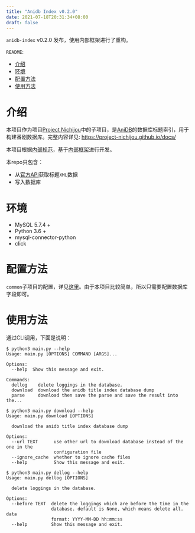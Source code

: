 ```yaml
---
title: "Anidb Index v0.2.0"
date: 2021-07-18T20:31:34+08:00
draft: false
---
```

`anidb-index` v0.2.0 发布，使用内部框架进行了重构。

`README`:

- [介绍](#介绍)
- [环境](#环境)
- [配置方法](#配置方法)
- [使用方法](#使用方法)

# 介绍

本项目作为项目[Project Nichijou](https://github.com/project-nichijou)中的子项目，是[AniDB](anidb.net)的数据库标题索引，用于构建番剧数据库。完整内容详见: https://project-nichijou.github.io/docs/

本项目根据[内部规范](https://project-nichijou.github.io/docs/#/./server/anime-database/spider)，基于[内部框架](https://github.com/project-nichijou/spider-common)进行开发。

本repo只包含：
- 从[官方API](https://wiki.anidb.net/API)获取标题`XML`数据
- 写入数据库

# 环境

- MySQL 5.7.4 +
- Python 3.6 +
- mysql-connector-python
- click

# 配置方法

`common`子项目的配置，详见[这里](https://github.com/project-nichijou/spider-common#%E4%BD%BF%E7%94%A8%E6%96%B9%E6%B3%95)。由于本项目比较简单，所以只需要配置数据库字段即可。

# 使用方法

通过CLI调用，下面是说明：

```
$ python3 main.py --help
Usage: main.py [OPTIONS] COMMAND [ARGS]...

Options:
  --help  Show this message and exit.

Commands:
  dellog    delete loggings in the database.
  download  download the anidb title index database dump
  parse     download then save the parse and save the result into the...
```

```
$ python3 main.py download --help
Usage: main.py download [OPTIONS]

  download the anidb title index database dump

Options:
  --url TEXT      use other url to download database instead of the one in the
                  configuration file
  --ignore_cache  whether to ignore cache files
  --help          Show this message and exit.
```

```
$ python3 main.py dellog --help
Usage: main.py dellog [OPTIONS]

  delete loggings in the database.

Options:
  --before TEXT  delete the loggings which are before the time in the
                 database. default is None, which means delete all. data
                 format: YYYY-MM-DD hh:mm:ss
  --help         Show this message and exit.
```

